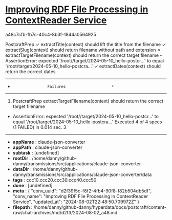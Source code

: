 # [Improving RDF File Processing in ContextReader Service](https://claude.ai/chat/d2f39f5c-f8f2-4fb4-90f8-f82b504db5df)

a48c7cfb-fb7c-40c4-8b3f-1844a0564925

PostcraftPrep
    ✓ extractTitle(context) should lift the title from the filename
    ✓ extractSlug(context) should return filename without path and extension
    ✗ extractTargetFilename(context) should return the correct target filename
      - AssertionError: expected '/root//target/2024-05-10_hello-postcr…' to equal '/root/target/2024-05-10_hello-postcra…'
    ✓ extractDates(context) should return the correct dates
**************************************************
*                    Failures                    *
**************************************************
1) PostcraftPrep extractTargetFilename(context) should return the correct target filename
  - AssertionError: expected '/root//target/2024-05-10_hello-postcr…' to equal '/root/target/2024-05-10_hello-postcra…'
Executed 4 of 4 specs (1 FAILED) in 0.014 sec.
3

---

* **appName** : claude-json-converter
* **appPath** : claude-json-converter
* **subtask** : [undefined]
* **rootDir** : /home/danny/github-danny/transmissions/src/applications/claude-json-converter
* **dataDir** : /home/danny/github-danny/transmissions/src/applications/claude-json-converter/data
* **tags** : ccc10.ccc20.ccc30.ccc40.ccc50
* **done** : [undefined]
* **meta** : {
  "conv_uuid": "d2f39f5c-f8f2-4fb4-90f8-f82b504db5df",
  "conv_name": "Improving RDF File Processing in ContextReader Service",
  "updated_at": "2024-08-02T22:48:50.709972Z"
}
* **filepath** : /home/danny/github-danny/hyperdata/docs/postcraft/content-raw/chat-archives/md/d2f3/2024-08-02_a48.md